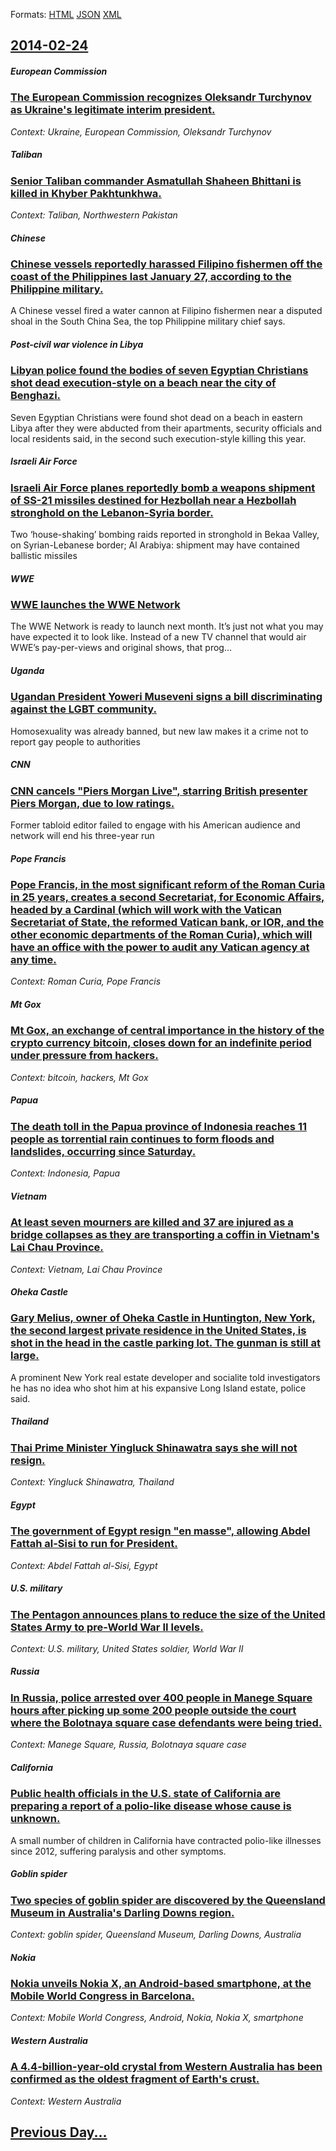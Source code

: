 
Formats: [HTML](2014/02/24/index.html)  [JSON](2014/02/24/index.json)  [XML](2014/02/24/index.xml)  

## [2014-02-24](/news/2014/02/24/index.md)

##### European Commission
### [The European Commission recognizes Oleksandr Turchynov as Ukraine's legitimate interim president. ](/news/2014/02/24/the-european-commission-recognizes-oleksandr-turchynov-as-ukraineas-legitimate-interim-president.md)
_Context: Ukraine, European Commission, Oleksandr Turchynov_

##### Taliban
### [Senior Taliban commander Asmatullah Shaheen Bhittani is killed in Khyber Pakhtunkhwa. ](/news/2014/02/24/senior-taliban-commander-asmatullah-shaheen-bhittani-is-killed-in-khyber-pakhtunkhwa.md)
_Context: Taliban, Northwestern Pakistan_

##### Chinese
### [Chinese vessels reportedly harassed Filipino fishermen off the coast of the Philippines last January 27, according to the Philippine military. ](/news/2014/02/24/chinese-vessels-reportedly-harassed-filipino-fishermen-off-the-coast-of-the-philippines-last-january-27-according-to-the-philippine-militar.md)
A Chinese vessel fired a water cannon at Filipino fishermen near a disputed shoal in the South China Sea, the top Philippine military chief says.

##### Post-civil war violence in Libya
### [Libyan police found the bodies of seven Egyptian Christians shot dead execution-style on a beach near the city of Benghazi. ](/news/2014/02/24/libyan-police-found-the-bodies-of-seven-egyptian-christians-shot-dead-execution-style-on-a-beach-near-the-city-of-benghazi.md)
Seven Egyptian Christians were found shot dead on a beach in eastern Libya after they were abducted from their apartments, security officials and local residents said, in the second such execution-style killing this year.

##### Israeli Air Force
### [Israeli Air Force planes reportedly bomb a weapons shipment of SS-21 missiles destined for Hezbollah near a Hezbollah stronghold on the Lebanon-Syria border. ](/news/2014/02/24/israeli-air-force-planes-reportedly-bomb-a-weapons-shipment-of-ss-21-missiles-destined-for-hezbollah-near-a-hezbollah-stronghold-on-the-leba.md)
Two &#8216;house-shaking&#8217; bombing raids reported in stronghold in Bekaa Valley, on Syrian-Lebanese border; Al Arabiya: shipment may have contained ballistic missiles

##### WWE
### [WWE launches the WWE Network ](/news/2014/02/24/wwe-launches-the-wwe-network.md)
The WWE Network is ready to launch next month. It’s just not what you may have expected it to look like. Instead of a new TV channel that would air WWE’s pay-per-views and original shows, that prog…

##### Uganda
### [Ugandan President Yoweri Museveni signs a bill discriminating against the LGBT community. ](/news/2014/02/24/ugandan-president-yoweri-museveni-signs-a-bill-discriminating-against-the-lgbt-community.md)
Homosexuality was already banned, but new law makes it a crime not to report gay people to authorities 

##### CNN
### [CNN cancels "Piers Morgan Live", starring British presenter Piers Morgan, due to low ratings. ](/news/2014/02/24/cnn-cancels-piers-morgan-live-starring-british-presenter-piers-morgan-due-to-low-ratings.md)
Former tabloid editor failed to engage with his American audience and network will end his three-year run

##### Pope Francis
### [Pope Francis, in the most significant reform of the Roman Curia in 25 years, creates a second Secretariat, for Economic Affairs, headed by a Cardinal (which will work with the Vatican Secretariat of State, the reformed Vatican bank, or IOR, and the other economic departments of the Roman Curia), which will have an office with the power to audit any Vatican agency at any time. ](/news/2014/02/24/pope-francis-in-the-most-significant-reform-of-the-roman-curia-in-25-years-creates-a-second-secretariat-for-economic-affairs-headed-by-a.md)
_Context: Roman Curia, Pope Francis_

##### Mt Gox
### [Mt Gox, an exchange of central importance in the history of the crypto currency bitcoin, closes down for an indefinite period under pressure from hackers. ](/news/2014/02/24/mt-gox-an-exchange-of-central-importance-in-the-history-of-the-crypto-currency-bitcoin-closes-down-for-an-indefinite-period-under-pressure.md)
_Context: bitcoin, hackers, Mt Gox_

##### Papua
### [The death toll in the Papua province of Indonesia reaches 11 people as torrential rain continues to form floods and landslides, occurring since Saturday. ](/news/2014/02/24/the-death-toll-in-the-papua-province-of-indonesia-reaches-11-people-as-torrential-rain-continues-to-form-floods-and-landslides-occurring-si.md)
_Context: Indonesia, Papua_

##### Vietnam
### [At least seven mourners are killed and 37 are injured as a bridge collapses as they are transporting a coffin in Vietnam's Lai Chau Province. ](/news/2014/02/24/at-least-seven-mourners-are-killed-and-37-are-injured-as-a-bridge-collapses-as-they-are-transporting-a-coffin-in-vietnam-s-lai-chau-province.md)
_Context: Vietnam, Lai Chau Province_

##### Oheka Castle
### [Gary Melius, owner of Oheka Castle in Huntington, New York, the second largest private residence in the United States, is shot in the head in the castle parking lot. The gunman is still at large. ](/news/2014/02/24/gary-melius-owner-of-oheka-castle-in-huntington-new-york-the-second-largest-private-residence-in-the-united-states-is-shot-in-the-head-i.md)
A prominent New York real estate developer and socialite told investigators he has no idea who shot him at his expansive Long Island estate, police said.

##### Thailand
### [Thai Prime Minister Yingluck Shinawatra says she will not resign. ](/news/2014/02/24/thai-prime-minister-yingluck-shinawatra-says-she-will-not-resign.md)
_Context: Yingluck Shinawatra, Thailand_

##### Egypt
### [The government of Egypt resign "en masse", allowing Abdel Fattah al-Sisi to run for President. ](/news/2014/02/24/the-government-of-egypt-resign-en-masse-allowing-abdel-fattah-al-sisi-to-run-for-president.md)
_Context: Abdel Fattah al-Sisi, Egypt_

##### U.S. military
### [The Pentagon announces plans to reduce the size of the United States Army to pre-World War II levels. ](/news/2014/02/24/the-pentagon-announces-plans-to-reduce-the-size-of-the-united-states-army-to-pre-world-war-ii-levels.md)
_Context: U.S. military, United States soldier, World War II_

##### Russia
### [In Russia, police arrested over 400 people in Manege Square hours after picking up some 200 people outside the court where the Bolotnaya square case defendants were being tried. ](/news/2014/02/24/in-russia-police-arrested-over-400-people-in-manege-square-hours-after-picking-up-some-200-people-outside-the-court-where-the-bolotnaya-squ.md)
_Context: Manege Square, Russia, Bolotnaya square case_

##### California
### [Public health officials in the U.S. state of California are preparing a report of a polio-like disease whose cause is unknown. ](/news/2014/02/24/public-health-officials-in-the-u-s-state-of-california-are-preparing-a-report-of-a-polio-like-disease-whose-cause-is-unknown.md)
A small number of children in California have contracted polio-like illnesses since 2012, suffering paralysis and other symptoms.

##### Goblin spider
### [Two species of goblin spider are discovered by the Queensland Museum in Australia's Darling Downs region. ](/news/2014/02/24/two-species-of-goblin-spider-are-discovered-by-the-queensland-museum-in-australia-s-darling-downs-region.md)
_Context: goblin spider, Queensland Museum, Darling Downs, Australia_

##### Nokia
### [Nokia unveils Nokia X, an Android-based smartphone, at the Mobile World Congress in Barcelona. ](/news/2014/02/24/nokia-unveils-nokia-x-an-android-based-smartphone-at-the-mobile-world-congress-in-barcelona.md)
_Context: Mobile World Congress, Android, Nokia, Nokia X, smartphone_

##### Western Australia
### [A 4.4-billion-year-old crystal from Western Australia has been confirmed as the oldest fragment of Earth's crust. ](/news/2014/02/24/a-4-4-billion-year-old-crystal-from-western-australia-has-been-confirmed-as-the-oldest-fragment-of-earth-s-crust.md)
_Context: Western Australia_

## [Previous Day...](/news/2014/02/23/index.md)

